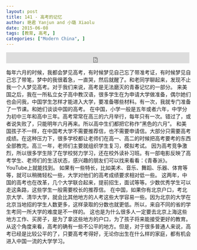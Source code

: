 ```yaml
---
layout: post
title: 141 - 高考的记忆
author: 艳君 Yanjun and 小璐 Xiaolu
date: 2015-06-08
tags: [教育, 高考, ]
categories: ["Modern China", ]
---
```


<iframe src="https://archive.org/embed/slowchinese_201909/Slow_Chinese_141.mp3" width="500" height="30" frameborder="0" webkitallowfullscreen="true" mozallowfullscreen="true" allowfullscreen></iframe>

每年六月的时候，我都会梦见高考，有时候梦见自己忘了带准考证，有时候梦见自己忘了带笔，梦中的我很着急，一直哭，然后就醒了。和老同学聊起来，发现不止我一个人梦见高考。对于我们来说，高考是无法磨灭的青春记忆的一部分。
来美国之后，我在一所私立女子高中教汉语，很多学生在为申请大学做准备，偶尔她们也会问我，中国学生怎样才能进入大学，要准备哪些材料。有一次，我就专门准备了一节课。和她们谈谈中国的高考。
在中国，小学一般是五年或者六年，中学分为初中三年和高中三年。高考常常在高三的六月举行，每年只有一次。错过了，或者说失败了，只能明年六月再来。所以高中生们都把它称作“黑色的六月”。
和美国孩子不一样，在中国考大学不需要推荐信，也不需要申请信。大部分只需要高考成绩。在这种压力下，很多学校都让老师们在高一、高二的时候把高考要考的东西全部教完。高三一年，老师们主要就组织学生复习，模拟考试。
因为高考竞争激烈，所以很多学生除了在学校努力学习，还在校外读补习班。有一部电影反映了高考学生、老师们的生活状态，感兴趣的朋友们可以找来看看：《青春派》。YouTube上就能找到。
如果有一些特长，比如美术、音乐、舞蹈、乐器、体育等等，就可以稍微轻松一些，大学对他们的高考成绩要求相对低一些。
这两年，中国的高考也在改革，几个大学联合起来，提前招生，面试等等。少数优秀学生可以走这条路，这些学生一般需要校长的推荐信。
在中国，如果你有北京户口，考北京大学、清华大学，就会比其他地方的人考这些大学容易一些。因为北京的大学在北京当地招的学生人数更多，这样录取的分数也就更低。所以，来自不同的省的学生考同一所大学的难度是不一样的。
这也是为什么很多人一定要去北京上海这些地方工作、买房子，是为了拿这些地方的户口，为了孩子将来能接受更好的教育。
从这个角度来看，高考的确有一些不公平的地方。但是，对于很多普通人来说，高考已经是比较公平的了，只要高考考得好，无论你出生在什么样的家庭，都有机会进入中国一流的大学学习。
